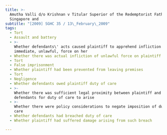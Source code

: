 ```yaml
---
title: >-
  Amutha Valli d/o Krishnan v Titular Superior of the Redemptorist Fathers in
  Singapore and
subtitle: "[2009] SGHC 35 / 13\_February\_2009"
tags:
  - Tort
  - Assault and battery
  - >-
    Whether defendants\' acts caused plaintiff to apprehend infliction of
    immediate, unlawful, force on her
  - Whether there was actual infliction of unlawful force on plaintiff
  - Tort
  - False imprisonment
  - Whether plaintiff had been prevented from leaving premises
  - Tort
  - Negligence
  - Whether defendants owed plaintiff duty of care
  - >-
    Whether there was sufficient legal proximity between plaintiff and
    defendants for duty of care to arise
  - >-
    Whether there were policy considerations to negate imposition of duty of
    care
  - Whether defendants had breached duty of care
  - Whether plaintiff had suffered damage arising from such breach

---
```


